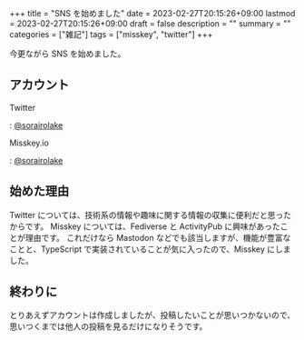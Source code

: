 +++
title = "SNS を始めました"
date = 2023-02-27T20:15:26+09:00
lastmod = 2023-02-27T20:15:26+09:00
draft = false
description = ""
summary = ""
categories = ["雑記"]
tags = ["misskey", "twitter"]
+++

今更ながら SNS を始めました。

## アカウント

Twitter

: [@sorairolake](https://twitter.com/sorairolake)

Misskey.io

: [@sorairolake](https://misskey.io/@sorairolake)

## 始めた理由

Twitter については、技術系の情報や趣味に関する情報の収集に便利だと思ったからです。
Misskey については、Fediverse と ActivityPub に興味があったことが理由です。
これだけなら Mastodon などでも該当しますが、機能が豊富なことと、TypeScript で実装されていることが気に入ったので、Misskey にしました。

## 終わりに

とりあえずアカウントは作成しましたが、投稿したいことが思いつかないので、思いつくまでは他人の投稿を見るだけになりそうです。
